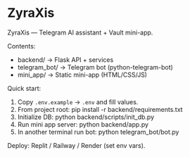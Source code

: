 # ZyraXis

ZyraXis — Telegram AI assistant + Vault mini-app.

Contents:
- backend/         -> Flask API + services
- telegram_bot/    -> Telegram bot (python-telegram-bot)
- mini_app/        -> Static mini-app (HTML/CSS/JS)

Quick start:
1. Copy `.env.example` -> `.env` and fill values.
2. From project root:
   pip install -r backend/requirements.txt
3. Initialize DB:
   python backend/scripts/init_db.py
4. Run mini app server:
   python backend/app.py
5. In another terminal run bot:
   python telegram_bot/bot.py

Deploy: Replit / Railway / Render (set env vars).
